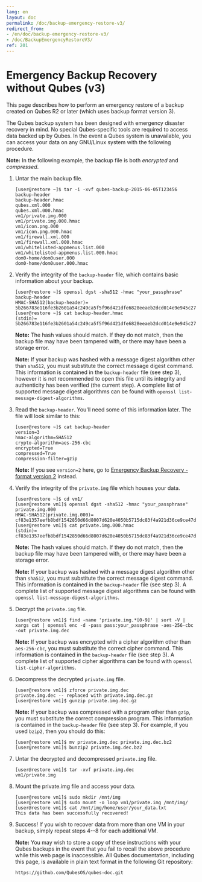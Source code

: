```yaml
---
lang: en
layout: doc
permalink: /doc/backup-emergency-restore-v3/
redirect_from:
- /en/doc/backup-emergency-restore-v3/
- /doc/BackupEmergencyRestoreV3/
ref: 201
---
```


Emergency Backup Recovery without Qubes (v3)
============================================

This page describes how to perform an emergency restore of a backup created on
Qubes R2 or later (which uses backup format version 3).

The Qubes backup system has been designed with emergency disaster recovery in
mind. No special Qubes-specific tools are required to access data backed up by
Qubes. In the event a Qubes system is unavailable, you can access your data on
any GNU/Linux system with the following procedure.

**Note:** In the following example, the backup file is both *encrypted* and
*compressed*.

 1. Untar the main backup file.

        [user@restore ~]$ tar -i -xvf qubes-backup-2015-06-05T123456
        backup-header
        backup-header.hmac
        qubes.xml.000
        qubes.xml.000.hmac
        vm1/private.img.000
        vm1/private.img.000.hmac
        vm1/icon.png.000
        vm1/icon.png.000.hmac
        vm1/firewall.xml.000
        vm1/firewall.xml.000.hmac
        vm1/whitelisted-appmenus.list.000
        vm1/whitelisted-appmenus.list.000.hmac
        dom0-home/dom0user.000
        dom0-home/dom0user.000.hmac

 2. Verify the integrity of the `backup-header` file, which contains basic
    information about your backup.

        [user@restore ~]$ openssl dgst -sha512 -hmac "your_passphrase" backup-header
        HMAC-SHA512(backup-header)= 5b266783e116fe3b2601a54c249ca5f5f96d421dfe6828eeaeb2dcd014e9e945c27b3d7b0f952f5d55c927318906d9c360f387b0e1f069bb8195e96543e2969c
        [user@restore ~]$ cat backup-header.hmac
        (stdin)= 5b266783e116fe3b2601a54c249ca5f5f96d421dfe6828eeaeb2dcd014e9e945c27b3d7b0f952f5d55c927318906d9c360f387b0e1f069bb8195e96543e2969c

    **Note:** The hash values should match. If they do not match, then the
    backup file may have been tampered with, or there may have been a storage
    error.

    **Note:** If your backup was hashed with a message digest algorithm other
    than `sha512`, you must substitute the correct message digest command. This
    information is contained in the `backup-header` file (see step 3), however
    it is not recommended to open this file until its integrity and
    authenticity has been verified (the current step). A complete list of
    supported message digest algorithms can be found with `openssl
    list-message-digest-algorithms`.

 3. Read the `backup-header`. You'll need some of this information later. The
    file will look similar to this:

        [user@restore ~]$ cat backup-header
        version=3
        hmac-algorithm=SHA512
        crypto-algorithm=aes-256-cbc
        encrypted=True
        compressed=True
        compression-filter=gzip

    **Note:** If you see `version=2` here, go to [Emergency Backup Recovery -
    format version 2](/doc/backup-emergency-restore-v2/) instead.

 4. Verify the integrity of the `private.img` file which houses your data.

        [user@restore ~]$ cd vm1/
        [user@restore vm1]$ openssl dgst -sha512 -hmac "your_passphrase" private.img.000
        HMAC-SHA512(private.img.000)= cf83e1357eefb8bdf1542850d66d8007d620e4050b5715dc83f4a921d36ce9ce47d0d13c5d85f2b0ff8318d2877eec2f63b931bd47417a81a538327af927da3e
        [user@restore vm1]$ cat private.img.000.hmac
        (stdin)= cf83e1357eefb8bdf1542850d66d8007d620e4050b5715dc83f4a921d36ce9ce47d0d13c5d85f2b0ff8318d2877eec2f63b931bd47417a81a538327af927da3e

    **Note:** The hash values should match. If they do not match, then the
    backup file may have been tampered with, or there may have been a storage
    error.

    **Note:** If your backup was hashed with a message digest algorithm other
    than `sha512`, you must substitute the correct message digest command. This
    information is contained in the `backup-header` file (see step 3). A
    complete list of supported message digest algorithms can be found with
    `openssl list-message-digest-algorithms`.

 5. Decrypt the `private.img` file.

        [user@restore vm1]$ find -name 'private.img.*[0-9]' | sort -V | xargs cat | openssl enc -d -pass pass:your_passphrase -aes-256-cbc -out private.img.dec

    **Note:** If your backup was encrypted with a cipher algorithm other than
    `aes-256-cbc`, you must substitute the correct cipher command. This
    information is contained in the `backup-header` file (see step 3). A
    complete list of supported cipher algorithms can be found with `openssl
    list-cipher-algorithms`.

 6. Decompress the decrypted `private.img` file.

        [user@restore vm1]$ zforce private.img.dec
        private.img.dec -- replaced with private.img.dec.gz
        [user@restore vm1]$ gunzip private.img.dec.gz

    **Note:** If your backup was compressed with a program other than `gzip`,
    you must substitute the correct compression program. This information is
    contained in the `backup-header` file (see step 3). For example, if you
    used `bzip2`, then you should do this:

        [user@restore vm1]$ mv private.img.dec private.img.dec.bz2
        [user@restore vm1]$ bunzip2 private.img.dec.bz2

 7. Untar the decrypted and decompressed `private.img` file.

        [user@restore vm1]$ tar -xvf private.img.dec
        vm1/private.img

 8. Mount the private.img file and access your data.

        [user@restore vm1]$ sudo mkdir /mnt/img
        [user@restore vm1]$ sudo mount -o loop vm1/private.img /mnt/img/
        [user@restore vm1]$ cat /mnt/img/home/user/your_data.txt
        This data has been successfully recovered!

 9. Success! If you wish to recover data from more than one VM in your backup,
    simply repeat steps 4--8 for each additional VM.

    **Note:** You may wish to store a copy of these instructions with your
    Qubes backups in the event that you fail to recall the above procedure
    while this web page is inaccessible. All Qubes documentation, including
    this page, is available in plain text format in the following Git
    repository:

        https://github.com/QubesOS/qubes-doc.git
